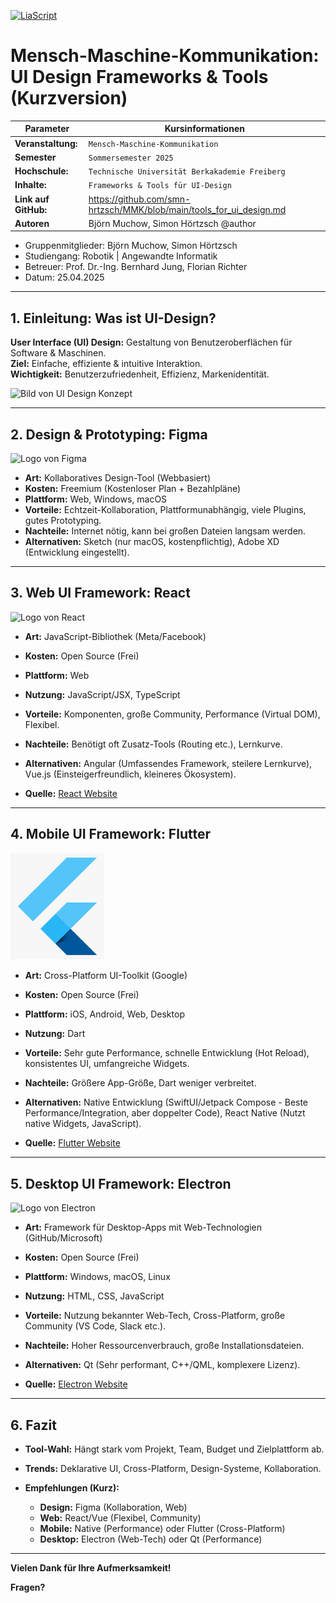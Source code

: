 [![LiaScript](https://raw.githubusercontent.com/LiaScript/LiaScript/master/badges/course.svg)](https://liascript.github.io/course/?https://raw.githubusercontent.com/smn-hrtzsch/MMK/refs/heads/main/tools_for_ui_design.md?token=GHSAT0AAAAAADCU7HNNN7LZRXGNLOS25UTU2ALKYNQ)

# Mensch-Maschine-Kommunikation: UI Design Frameworks & Tools (Kurzversion)

| Parameter             | Kursinformationen                                                         |
| ----------------------| --------------------------------------------------------------------------|
| **Veranstaltung:**    | `Mensch-Maschine-Kommunikation`                                           |
| **Semester**          | `Sommersemester 2025`                                                     |
| **Hochschule:**       | `Technische Universität Berkakademie Freiberg`                            |
| **Inhalte:**          | `Frameworks & Tools für UI-Design`                                        |
| **Link auf GitHub:**  | https://github.com/smn-hrtzsch/MMK/blob/main/tools_for_ui_design.md       |
| **Autoren**           | Björn Muchow, Simon Hörtzsch @author                                      |

+ Gruppenmitglieder: Björn Muchow, Simon Hörtzsch
+ Studiengang: Robotik | Angewandte Informatik
+ Betreuer: Prof. Dr.-Ing. Bernhard Jung, Florian Richter
+ Datum: 25.04.2025

---

## 1. Einleitung: Was ist UI-Design?

**User Interface (UI) Design:** Gestaltung von Benutzeroberflächen für Software & Maschinen.  
**Ziel:** Einfache, effiziente & intuitive Interaktion.  
**Wichtigkeit:** Benutzerzufriedenheit, Effizienz, Markenidentität.

<img src="https://images.unsplash.com/photo-1581291518857-4e27b48ff24e?ixlib=rb-4.0.3&ixid=M3wxMjA3fDB8MHxwaG90by1wYWdlfHx8fGVufDB8fHx8fA%3D%3D&auto=format&fit=crop&w=1170&q=80" alt="Bild von UI Design Konzept" width="400">

---

## 2. Design & Prototyping: Figma

<img src="https://upload.wikimedia.org/wikipedia/commons/thumb/3/33/Figma-logo.svg/1667px-Figma-logo.svg.png" alt="Logo von Figma" width="150">

+ **Art:** Kollaboratives Design-Tool (Webbasiert)
+ **Kosten:** Freemium (Kostenloser Plan + Bezahlpläne)
+ **Plattform:** Web, Windows, macOS
+ **Vorteile:** Echtzeit-Kollaboration, Plattformunabhängig, viele Plugins, gutes Prototyping.
+ **Nachteile:** Internet nötig, kann bei großen Dateien langsam werden.
+ **Alternativen:** Sketch (nur macOS, kostenpflichtig), Adobe XD (Entwicklung eingestellt).

---

## 3. Web UI Framework: React

<img src="https://upload.wikimedia.org/wikipedia/commons/thumb/a/a7/React-icon.svg/1024px-React-icon.svg.png" alt="Logo von React" width="150">

+ **Art:** JavaScript-Bibliothek (Meta/Facebook)
+ **Kosten:** Open Source (Frei)
+ **Plattform:** Web
+ **Nutzung:** JavaScript/JSX, TypeScript
+ **Vorteile:** Komponenten, große Community, Performance (Virtual DOM), Flexibel.
+ **Nachteile:** Benötigt oft Zusatz-Tools (Routing etc.), Lernkurve.
+ **Alternativen:** Angular (Umfassendes Framework, steilere Lernkurve), Vue.js (Einsteigerfreundlich, kleineres Ökosystem).

+ **Quelle:** [React Website](https://react.dev/)

---

## 4. Mobile UI Framework: Flutter

<img src="/Img/flutter_logo.png" alt="Logo von Flutter" width="150">

+ **Art:** Cross-Platform UI-Toolkit (Google)
+ **Kosten:** Open Source (Frei)
+ **Plattform:** iOS, Android, Web, Desktop
+ **Nutzung:** Dart
+ **Vorteile:** Sehr gute Performance, schnelle Entwicklung (Hot Reload), konsistentes UI, umfangreiche Widgets.
+ **Nachteile:** Größere App-Größe, Dart weniger verbreitet.
+ **Alternativen:** Native Entwicklung (SwiftUI/Jetpack Compose - Beste Performance/Integration, aber doppelter Code), React Native (Nutzt native Widgets, JavaScript).

+ **Quelle:** [Flutter Website](https://flutter.dev/)

---

## 5. Desktop UI Framework: Electron

<img src="https://upload.wikimedia.org/wikipedia/commons/thumb/9/91/Electron_Software_Framework_Logo.svg/1024px-Electron_Software_Framework_Logo.svg.png" alt="Logo von Electron" width="150">

+ **Art:** Framework für Desktop-Apps mit Web-Technologien (GitHub/Microsoft)
+ **Kosten:** Open Source (Frei)
+ **Plattform:** Windows, macOS, Linux
+ **Nutzung:** HTML, CSS, JavaScript
+ **Vorteile:** Nutzung bekannter Web-Tech, Cross-Platform, große Community (VS Code, Slack etc.).
+ **Nachteile:** Hoher Ressourcenverbrauch, große Installationsdateien.
+ **Alternativen:** Qt (Sehr performant, C++/QML, komplexere Lizenz).

+ **Quelle:** [Electron Website](https://www.electronjs.org/)

---

## 6. Fazit

+ **Tool-Wahl:** Hängt stark vom Projekt, Team, Budget und Zielplattform ab.
+ **Trends:** Deklarative UI, Cross-Platform, Design-Systeme, Kollaboration.
+ **Empfehlungen (Kurz):**

    - **Design:** Figma (Kollaboration, Web)  
    - **Web:** React/Vue (Flexibel, Community)  
    - **Mobile:** Native (Performance) oder Flutter (Cross-Platform)  
    - **Desktop:** Electron (Web-Tech) oder Qt (Performance)  

---

**Vielen Dank für Ihre Aufmerksamkeit!**

**Fragen?**
